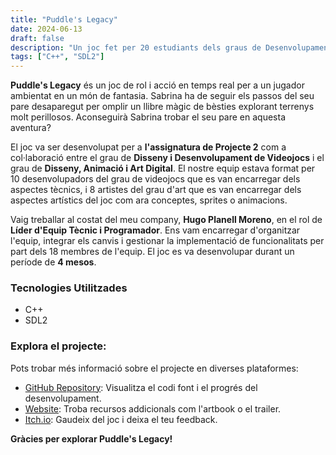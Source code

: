 ```yaml
---
title: "Puddle's Legacy"
date: 2024-06-13
draft: false
description: "Un joc fet per 20 estudiants dels graus de Desenvolupament de Jocs i Art Digital i Animació."
tags: ["C++", "SDL2"]
---
```


**Puddle's Legacy** és un joc de rol i acció en temps real per a un jugador ambientat en un món de fantasia. Sabrina ha de seguir els passos del seu pare desaparegut per omplir un llibre màgic de bèsties explorant terrenys molt perillosos. Aconseguirà Sabrina trobar el seu pare en aquesta aventura?</p>

El joc va ser desenvolupat per a **l'assignatura de Projecte 2** com a col·laboració entre el grau de **Disseny i Desenvolupament de Videojocs** i el grau de **Disseny, Animació i Art Digital**. El nostre equip estava format per 10 desenvolupadors del grau de videojocs que es van encarregar dels aspectes tècnics, i 8 artistes del grau d'art que es van encarregar dels aspectes artístics del joc com ara conceptes, sprites o animacions.

Vaig treballar al costat del meu company, **Hugo Planell Moreno**, en el rol de **Líder d'Equip Tècnic i Programador**. Ens vam encarregar d'organitzar l'equip, integrar els canvis i gestionar la implementació de funcionalitats per part dels 18 membres de l'equip. El joc es va desenvolupar durant un període de **4 mesos**.

### Tecnologies Utilitzades

- C++
- SDL2


### Explora el projecte:

Pots trobar més informació sobre el projecte en diverses plataformes:

- [GitHub Repository](https://github.com/Pistachio-Studios/Puddles-Legacy): Visualitza el codi font i el progrés del desenvolupament.
- [Website](https://pistachio-studios.github.io/Puddles-Legacy/): Troba recursos addicionals com l'artbook o el trailer.
- [Itch.io](https://martagnarta.itch.io/puddles-legacy): Gaudeix del joc i deixa el teu feedback.

**Gràcies per explorar Puddle's Legacy!**